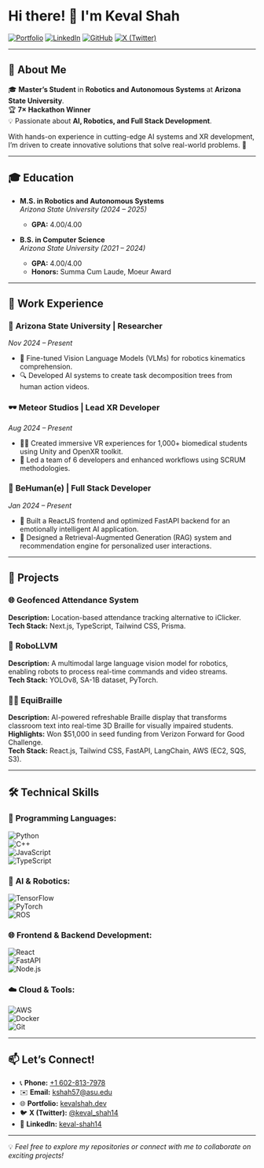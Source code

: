 # Hi there! 👋 I'm Keval Shah

[![Portfolio](https://img.shields.io/badge/Portfolio-kevalshah.dev-informational?style=flat-square&logo=google-chrome&logoColor=white)](https://kevalshah.dev)
[![LinkedIn](https://img.shields.io/badge/LinkedIn-keval--shah14-blue?style=flat-square&logo=linkedin)](https://linkedin.com/in/keval-shah14/)
[![GitHub](https://img.shields.io/badge/GitHub-kevalshah14-lightgrey?style=flat-square&logo=github)](https://github.com/kevalshah14)
[![X (Twitter)](https://img.shields.io/badge/X-keval__shah14-1DA1F2?style=flat-square&logo=x)](https://x.com/keval_shah14)

---

## 🧠 About Me

🎓 **Master’s Student** in **Robotics and Autonomous Systems** at **Arizona State University**.  
🏆 **7× Hackathon Winner**   
💡 Passionate about **AI, Robotics, and Full Stack Development**.  

With hands-on experience in cutting-edge AI systems and XR development, I’m driven to create innovative solutions that solve real-world problems. 🌟

---

## 🎓 Education

- **M.S. in Robotics and Autonomous Systems**  
  *Arizona State University (2024 – 2025)*  
  - **GPA:** 4.00/4.00  

- **B.S. in Computer Science**  
  *Arizona State University (2021 – 2024)*  
  - **GPA:** 4.00/4.00  
  - **Honors:** Summa Cum Laude, Moeur Award

---

## 💼 Work Experience

### 🔬 **Arizona State University** | Researcher  
*Nov 2024 – Present*  
- 🧠 Fine-tuned Vision Language Models (VLMs) for robotics kinematics comprehension.  
- 🔍 Developed AI systems to create task decomposition trees from human action videos.

### 🕶️ **Meteor Studios** | Lead XR Developer  
*Aug 2024 – Present*  
- 👩‍🎓 Created immersive VR experiences for 1,000+ biomedical students using Unity and OpenXR toolkit.  
- 👥 Led a team of 6 developers and enhanced workflows using SCRUM methodologies.

### 🤖 **BeHuman(e)** | Full Stack Developer  
*Jan 2024 – Present*  
- 🚀 Built a ReactJS frontend and optimized FastAPI backend for an emotionally intelligent AI application.  
- 🎯 Designed a Retrieval-Augmented Generation (RAG) system and recommendation engine for personalized user interactions.

---

## 🚀 Projects

### 🌐 **Geofenced Attendance System**  
**Description:** Location-based attendance tracking alternative to iClicker.  
**Tech Stack:** Next.js, TypeScript, Tailwind CSS, Prisma.

### 🤖 **RoboLLVM**  
**Description:** A multimodal large language vision model for robotics, enabling robots to process real-time commands and video streams.  
**Tech Stack:** YOLOv8, SA-1B dataset, PyTorch.

### 🧑‍🎓 **EquiBraille**  
**Description:** AI-powered refreshable Braille display that transforms classroom text into real-time 3D Braille for visually impaired students.  
**Highlights:** Won $51,000 in seed funding from Verizon Forward for Good Challenge.  
**Tech Stack:** React.js, Tailwind CSS, FastAPI, LangChain, AWS (EC2, SQS, S3).

---

## 🛠️ Technical Skills

### 🚀 **Programming Languages:**  
![Python](https://img.shields.io/badge/-Python-3776AB?logo=python&logoColor=white)  
![C++](https://img.shields.io/badge/-C++-00599C?logo=c%2B%2B&logoColor=white)  
![JavaScript](https://img.shields.io/badge/-JavaScript-F7DF1E?logo=javascript&logoColor=black)  
![TypeScript](https://img.shields.io/badge/-TypeScript-3178C6?logo=typescript&logoColor=white)  

### 🤖 **AI & Robotics:**  
![TensorFlow](https://img.shields.io/badge/-TensorFlow-FF6F00?logo=tensorflow&logoColor=white)  
![PyTorch](https://img.shields.io/badge/-PyTorch-EE4C2C?logo=pytorch&logoColor=white)  
![ROS](https://img.shields.io/badge/-ROS-22314E?logo=ros&logoColor=white)  

### 🌐 **Frontend & Backend Development:**  
![React](https://img.shields.io/badge/-React-61DAFB?logo=react&logoColor=black)  
![FastAPI](https://img.shields.io/badge/-FastAPI-009688?logo=fastapi&logoColor=white)  
![Node.js](https://img.shields.io/badge/-Node.js-339933?logo=node.js&logoColor=white)  

### ☁️ **Cloud & Tools:**  
![AWS](https://img.shields.io/badge/-AWS-232F3E?logo=amazon-aws&logoColor=white)  
![Docker](https://img.shields.io/badge/-Docker-2496ED?logo=docker&logoColor=white)  
![Git](https://img.shields.io/badge/-Git-F05032?logo=git&logoColor=white)  

---

## 📫 Let’s Connect!

- 📞 **Phone:** [+1 602-813-7978](tel:+16028137978)  
- ✉️ **Email:** [kshah57@asu.edu](mailto:kshah57@asu.edu)  
- 🌐 **Portfolio:** [kevalshah.dev](https://kevalshah.dev)  
- 🐦 **X (Twitter):** [@keval_shah14](https://x.com/keval_shah14)  
- 💼 **LinkedIn:** [keval-shah14](https://linkedin.com/in/keval-shah14)  

---

💡 *Feel free to explore my repositories or connect with me to collaborate on exciting projects!*
